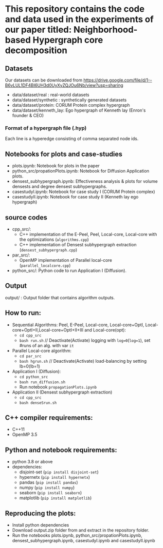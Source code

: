 # This repository contains the code and data used in the experiments of our paper titled: **Neighborhood-based Hypergraph core decomposition**
## Datasets
Our datasets can be downloaded from https://drive.google.com/file/d/1--B6vLUL1DF4BI6UH3d0UyXyZQJOu6Nb/view?usp=sharing 
- data/dataset/real : real-world datasets
- data/dataset/synthetic : synthetically generated datasets
- data/dataset/protein: CORUM Protein complex hypergraph
- data/dataset/kenneth_lay: Ego hypergraph of Kenneth lay (Enron's founder & CEO)

### Format of a hypergraph file (.hyp)
Each line is a hyperedge consisting of comma separated node ids. 

## Notebooks for plots and case-studies
- plots.ipynb: Notebook for plots in the paper
- python_src/propationPlots.ipynb: Notebook for Diffusion Application plots.
- densest_subhypergraph.ipynb: Effectiveness analysis & plots for volume densests and degree densest subhypergraphs.
- casestudyI.ipynb: Notebook for case study I (CORUM Protein complex)
- casestudyII.ipynb: Notebook for case study II (Kenneth lay ego hypergraph)

## source codes
- cpp_src/: 
  - C++ implementation of the E-Peel, Peel, Local-core, Local-core with the optimizations (`algorithms.cpp`)
  - C++ implementation of Densest subhypergraph extraction (`densest_subhypergraph.cpp`)
- par_src/: 
  - OpenMP implementation of Parallel local-core (`parallel_localcore.cpp`)
- python_src/: Python code to run Application I (Diffusion).

## Output
output/ : Output folder that contains algorithm outputs.

## How to run:
- Sequential Algorithms: Peel, E-Peel, Local-core, Local-core+OptI, Local-core+OptI+II,Local-core+OptI+II+III and Local-core(opt): 
  - `cd cpp_src` 
  - `bash run.sh` // Deactivate(Activate) logging with `log=0`(`log=1`), set #runs of an alg. with var `it`
- Parallel Local-core algorithm:
  - `cd par_src`
  - `bash hgrun.sh` // Deactivate(Activate) load-balancing by setting lb=0(lb=1) 
- Application I (Diffusion):
  - `cd python_src`
  - `bash run_diffusion.sh`
  - Run notebook `propagationPlots.ipynb`
- Application II (Densest subhypergraph extraction)
  - `cd cpp_src`
  - `bash denseSrun.sh`

## C++ compiler requirements:
- C++11
- OpenMP 3.5 

## Python and notebook requirements:
- python 3.8 or above
- dependencies: 
  - disjoint-set (`pip install disjoint-set`)
  - hypernetx (`pip install hypernetx`)
  - pandas (`pip install pandas`)
  - numpy (`pip install numpy`)
  - seaborn (`pip install seaborn`)
  - matplotlib (`pip install matplotlib`)

## Reproducing the plots:
  - Install python dependencies
  - Download output.zip folder from  and extract in the repository folder.
  - Run the notebooks plots.ipynb, python_src/propationPlots.ipynb, densest_subhypergraph.ipynb, casestudyI.ipynb and casestudyII.ipynb